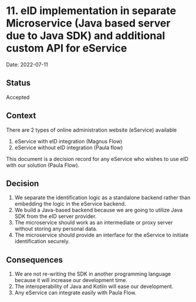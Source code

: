 # 11. eID implementation in separate Microservice (Java based server due to Java SDK) and additional custom API for eService

Date: 2022-07-11

## Status

Accepted

## Context

There are 2 types of online administration website (eService) available

1. eService with eID integration (Magnus Flow)
2. eService without eID integration (Paula flow)

This document is a decision record for any eService who wishes to use eID with our solution (Paula Flow).

## Decision

1. We separate the identification logic as a standalone backend rather than embedding the logic in the eService backend.
2. We build a Java-based backend because we are going to utilize Java SDK from the eID server provider.
3. The microservice should work as an intermediate or proxy server without storing any personal data.
4. The microservice should provide an interface for the eService to initiate identification securely.

## Consequences

1. We are not re-writing the SDK in another programming language because it will increase our development time.
2. The interoperability of Java and Kotlin will ease our development.
3. Any eService can integrate easily with Paula Flow.
